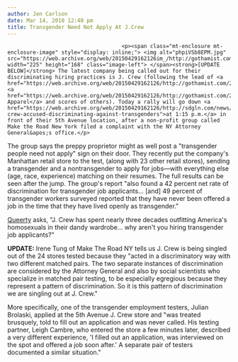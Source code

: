 ```yaml
---
author: Jen Carlson
date: Mar 14, 2010 12:40 pm
title: Transgender Need Not Apply At J.Crew
---
```


	
										<p><span class="mt-enclosure mt-enclosure-image" style="display: inline;"> <img alt="phpiVSb8EPM.jpg" src="https://web.archive.org/web/20150429162126im_/http://gothamist.com/attachments/arts_jen/phpiVSb8EPM.jpg" width="225" height="168" class="image-left"> </span><strong>[UPDATE BELOW]</strong> The latest company being called out for their discriminating hiring practices is J. Crew (following the lead of <a href="https://web.archive.org/web/20150429162126/http://gothamist.com/2010/03/12/prada.php">Prada</a>, <a href="https://web.archive.org/web/20150429162126/http://gothamist.com/2009/07/27/dov_charney.php">American Apparel</a> and scores of others). Today a rally will go down <a href="https://web.archive.org/web/20150429162126/http://sdgln.com/news/2010/03/12/j-crew-accused-discriminating-against-transgenders">at 1:15 p.m.</a> in front of their 5th Avenue location, after a non-profit group called Make the Road New York filed a complaint with the NY Attorney General&apos;s office.</p>

<p>The group says the preppy proprietor might as well post a &quot;transgender people need not apply&quot; sign on their door. They recently put the company&apos;s Manhattan retail store to the test, (along with 23 other retail stores), sending a transgender and a nontransgender to apply for jobs&#x2014;with everything else (age, race, experience) matching on their resumes. The full results can be seen after the jump. The group&apos;s report &quot;also found a 42 percent net rate of discrimination for transgender job applicants... [and] 49 percent of transgender workers surveyed reported that they have never been offered a job in the time that they have lived openly as transgender.&quot;</p>

<p><a href="https://web.archive.org/web/20150429162126/http://www.queerty.com/does-j-crew-have-a-no-hiring-transgender-employees-problem-its-about-to-20100313/">Queerty</a> asks, &quot;J. Crew has spent nearly three decades outfitting America&apos;s homosexuals in their dandy wardrobe... why aren&apos;t you hiring transgender job applicants?&quot;</p>

<p><strong>UPDATE:</strong> Irene Tung of Make The Road NY tells us J. Crew is being singled out of the 24 stores tested because they &quot;acted in a discriminatory way with two different matched pairs.  The two separate instances of discrimination are considered by the Attorney General and also by social scientists who specialize in matched pair testing, to be especially egregious because they represent a pattern of discrimination. So it is this pattern of discrimination we are singling out at J. Crew.&quot;</p>

<p>More specifically, one of the transgender employment testers, Julian Brolaski, applied at the 5th Avenue J. Crew store and &quot;was treated brusquely, told to fill out an application and was never called. His testing partner, Leigh Cambre, who entered the store a few minutes later, described a very different experience, &apos;I filled out an application, was interviewed on the spot and offered a job soon after.&apos;   A separate pair of testers documented a similar situation.&quot;</p>					
										
									
				